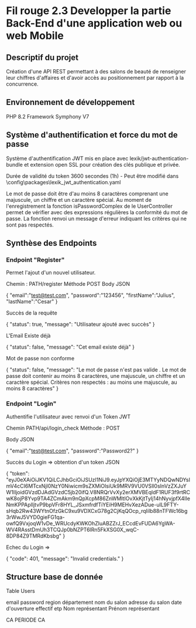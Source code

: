 # Fil rouge 2.3 Developper la partie Back-End d'une application web ou web Mobile

## Descriptif du projet 

Création d'une API REST permettant à des salons de beauté de renseigner leur chiffres d'affaires et d'avoir accès au positionnement par rapport à la concurrence.


## Environnement de développement

PHP 8.2
Framework Symphony V7


## Système d'authentification et force du mot de passe   

Système d'authentification JWT mis en place avec lexik/jwt-authentication-bundle et extension open SSL pour création des clés publique et privée.

Durée de validité du token 3600 secondes (1h) - Peut être modifié dans \config\packages\lexik_jwt_authentication.yaml


Le mot de passe doit être d'au moins 8 caractères comprenant une majuscule, un chiffre et un caractère spécial. Au moment de l'enregistrement la fonction isPasswordComplex  de le UserController permet de vérifier avec des expressions régulières la conformité du mot de passe. La fonction renvoi un message d'erreur indiquant les critères qui ne sont pas respectés.


## Synthèse des Endpoints

### Endpoint "Register" 
Permet l'ajout d'un nouvel utilisateur.

Chemin :
PATH/register
Méthode POST
Body JSON

{
	"email":"test@test.com",
	"password":"123456",
	"firstName":"Julius",
	"lastName":"Cesar"
}

Succès de la requête 

{
	"status": true,
	"message": "Utilisateur ajouté avec succès"
}

L'Email Existe déjà 

{
	"status": false,
	"message": "Cet email existe déjà"
}

Mot de passe non conforme

{
	"status": false,
	"message": "Le mot de passe n'est pas valide . Le mot de passe doit contenir au moins 8 caractères, une majuscule, un chiffre et un caractère spécial. Critères non respectés : au moins une majuscule, au moins 8 caractères"
}


### Endpoint "Login" 
Authentifie l'utilisateur avec renvoi d'un Token JWT

Chemin
PATH/api/login_check
Méthode : POST

Body JSON

{
	"email":"test@test.com",
	"password":"Password2?"
}

Succès du Login => obtention d'un token JSON 

{
	"token": "eyJ0eXAiOiJKV1QiLCJhbGciOiJSUzI1NiJ9.eyJpYXQiOjE3MTYyNDQwNDYsImV4cCI6MTcxNjI0NzY0Niwicm9sZXMiOlsiUk9MRV9VU0VSIl0sInVzZXJuYW1lIjoidGVzdDJAdGVzdC5jb20ifQ.V8NRQrVvXy2erXMVBEqldF1RUF3f9rtRCwK8ojP8Yvp9TA4ZCmAkm9nQpXcpM86ZnWMltIOvXkKjtTyIj14hNyvjpfX4IIeNmKPPApIljtvP9bpVFr8HYL_JSxmfrdfTiYEiH9MEHvXezADue-uIL9FTY-sHqb2Rw43WYtnOfzGkC9xu9VDXCxG78g2CjKqQOcp_rqIilb88nTFWc16bg3rWwJ5VYD0gieFG1qa-owfQ9VxjoqW1vDe_WRUcdyKWKOhZluABZZrJ_ECcdEvFUDA6YgWA-WV4RAsstDmUh3TCQJp0bNZPT6lRn5FkXSG0X_wqC-8DP84Z9TMRdKbsbg"
}

Echec du Login =>

{
	"code": 401,
	"message": "Invalid credentials."
}


## Structure base de donnée

Table Users 


email 
password
region
département
nom du salon
adresse du salon
date d'ouverture
effectif etp
Nom représentant
Prénom représentant

CA
PERIODE CA








